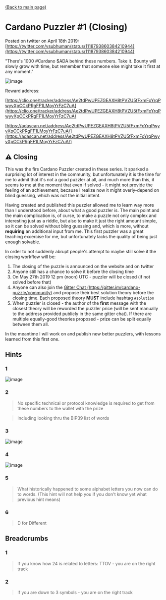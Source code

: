 [(Back to main page)](./..)

# Cardano Puzzler #1 (Closing)

Posted on twitter on April 18th 2019: [https://twitter.com/vsubhuman/status/1118793860384210944](https://twitter.com/vsubhuman/status/1118793860384210944)

"There's 1000 #Cardano $ADA behind these numbers. Take it. Bounty will slowly grow with time, but remember that someone else might take it first at any moment."

![image](https://user-images.githubusercontent.com/5585355/56515020-8a59d980-653f-11e9-82eb-0ff2ae915c9c.png)

Reward address:

[https://clio.one/tracker/address/Ae2tdPwUPEZGEAXH8tPVZU5fFxmFoYrqPwyvXpCCkPRgFF1LMoyYrFzC7uA](https://clio.one/tracker/address/Ae2tdPwUPEZGEAXH8tPVZU5fFxmFoYrqPwyvXpCCkPRgFF1LMoyYrFzC7uA)

[https://adascan.net/address/Ae2tdPwUPEZGEAXH8tPVZU5fFxmFoYrqPwyvXpCCkPRgFF1LMoyYrFzC7uA/](https://adascan.net/address/Ae2tdPwUPEZGEAXH8tPVZU5fFxmFoYrqPwyvXpCCkPRgFF1LMoyYrFzC7uA/)

## &#9888; Closing

This was the firs Cardano Puzzler created in these series. It sparked a surprising lot of interest in the community, but unfortunately it is the time for me to admit that it's not a good puzzler at all, and much more than this, it seems to me at the moment that even if solved - it might not provide the feeling of an achievement, because I realize now it might overly-depend on blind guessing, which was not the initial intent.

Having created and published this puzzler allowed me to learn way more than I understood before, about what a good puzzler is. The main point and the main complication is, of curse, to make a puzzle not only complex and interesting just as a riddle, but also to make it just the right amount simple, so it can be solved without bling guessing and, which is more, without **requiring** an additional input from me. This first puzzler was a great teaching excercise for me, but unfortunately lacks the quality of being just enough solvable.

In order to not suddenly abrupt people's attempt to maybe still solve it the closing workflow will be:
1. The closing of the puzzle is announced on the website and on twitter
2. Anyone still has a chance to solve it before the closing time
3. On May 27th 2019 12 pm (noon) UTC - puzzler will be closed (if not solved before that)
4. Anyone can also join the [Gitter Chat (https://gitter.im/cardano-puzzle/community)](https://gitter.im/cardano-puzzle/community) and propose their best solution theory before the closing time. Each proposed theory **MUST** include hashtag `#solution`
5. When puzzler is closed - the author of the **first** message with the closest theory will be reworded the puzzler price (will be sent manually to the address provided publicly in the same gitter chat). If there are multiple equally-good theories proposed - prize can be split equally between them all.

In the meantime I will work on and publish new better puzzlers, with lessons learned from this first one.

## Hints

### 1

![image](https://user-images.githubusercontent.com/5585355/56515148-e3297200-653f-11e9-86a8-67e2ae81e07f.png)

### 2

> No specific technical or protocol knowledge is required to get from these numbers to the wallet with the prize

> Including looking thru the BIP39 list of words

### 3

![image](https://user-images.githubusercontent.com/5585355/56515210-0b18d580-6540-11e9-99e4-30998d7f2418.png)

### 4

![image](https://user-images.githubusercontent.com/5585355/56515244-1d930f00-6540-11e9-8710-34e470546c7a.png)

### 5

> What historically happened to some alphabet letters you now can do to words. (This hint will not help you if you don't know yet what previous hint means)

### 6

> D for Different

## Breadcrumbs

### 1

> If you know how 24 is related to letters: TTOV - you are on the right track

### 2

> If you are down to 3 symbols - you are on the right track
